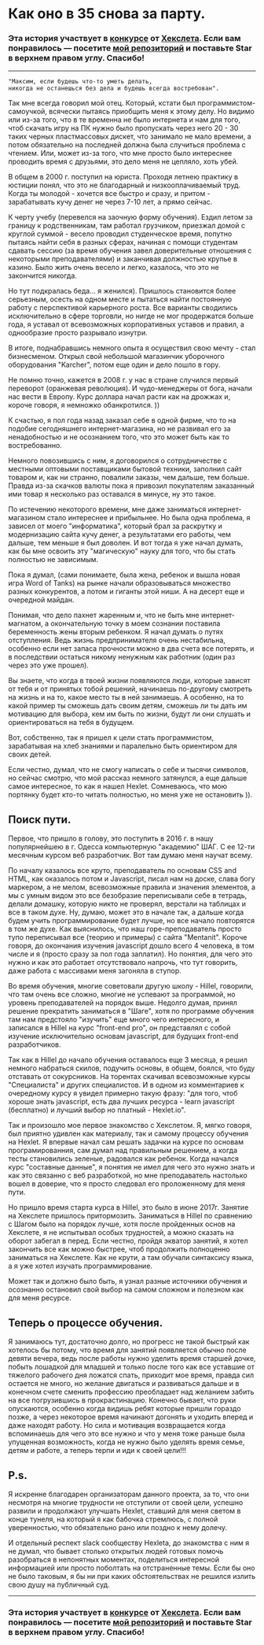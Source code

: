 # Как оно в 35 снова за парту.

### Эта история участвует в [конкурсе](http://mystory.hexlet.io/) от [Хекслета](https://ru.hexlet.io/). Если вам понравилось — посетите [мой репозиторий](https://github.com/Bodrus/our-stories/blob/master/stories/Bodrus.Maxim.md) и поставьте Star в верхнем правом углу. Спасибо!
---


    "Максим, если будешь что-то уметь делать, 
    никогда не останешься без дела и будешь всегда востребован".
    
Так мне всегда говорил мой отец. Который, кстати был программистом-самоучкой, всячески пытаясь приобщить меня к этому делу. 
Но видимо или из-за того, что в те временна не было интернета и нам для того, чтоб скачать игру на ПК нужно было пропускать через него 20 - 30 таких черных пластмассовых дискет, что занимало не мало времени, а потом обязательно на последней должна была случиться проблема с чтением. Или, может из-за того, что мне просто было интереснее проводить время с друзьями, это дело меня не цепляло, хоть убей.

В общем в 2000 г. поступил на юриста. Проходя летнею практику в юстиции понял, что это не благодарный и низкооплачиваемый труд. Когда ты молодой - хочется все быстро и сразу, и притом - зарабатывать кучу денег не через 7-10 лет, а прямо сейчас.
 
К черту учебу (перевелся на заочную форму обучения). Ездил летом за границу к родственникам, там работал грузчиком, приезжал домой с круглой суммой - весело проводил студенческое время, попутно пытаясь найти себя в разных сферах, начиная с помощи студентам сдавать сессию (за время обучения завел доверительные отношения с некоторыми преподавателями) и заканчивая должностью крупье в казино. Было жить очень весело и легко, казалось, что это не закончится никогда.

Но тут подкралась беда... я женился). Пришлось становится более серьезным, осесть на одном месте и пытаться найти постоянную работу с перспективой карьерного роста. 
Все варианты сводились исключительно в сфере торговли, но нигде не мог продержатся больше года, я уставал от всевозможных корпоративных уставов и правил, а однообразие просто разрывало изнутри.

В итоге, поднабравшись немного опыта я осуществил свою мечту - стал бизнесменом. Открыл свой небольшой магазинчик уборочного оборудования "Karcher", потом еще один и дело пошло в гору.

Не помню точно, кажется в 2008 г. у нас в стране случился первый переворот (оранжевая революция). И чудо-менеджеры от бога, начали нас вести в Европу. Курс доллара начал расти как на дрожжах и, короче говоря, я немножко обанкротился. ))

К счастью, я пол года назад заказал себе в одной фирме, что то на подобие сегодняшнего интернет-магазина, но не развивал его за ненадобностью и не осознанием того, что это может быть как то востребованно.

Немного повозившись с ним, я договорился о сотрудничестве с местными оптовыми поставщиками бытовой техники, заполнил сайт товаром и, как ни странно, повалили заказы, чем дальше, тем больше. Правда из-за скачков валюты пока я привозил покупателям заказанный ими товар я несколько раз оставался в минусе, ну это такое.

По истечению некоторого времени, мне даже заниматься интернет-магазином стало интереснее и прибыльнее. Но была одна проблема, я зависел от моего "информатика", который брал за раскрутку и модернизацию сайта кучу денег, а результатами его работы, чем дальше, тем меньше я был доволен. 
И вот тогда я уже начал думать, как бы мне освоить эту "магическую" науку для того, что бы стать полностью не зависимым.

Пока я думал, (сами понимаете, была жена, ребенок и вышла новая игра Word of Tanks) на рынке 
начали образовываться множество разных конкурентов, а потом и гиганты этой ниши. А на десерт еще и очередной майдан.

Понимая, что дело пахнет жаренным и, что не быть мне интернет-магнатом, а окончательную точку в моем сознании поставила беременность жены вторым ребенком. Я начал думать о путях отступления.
Ведь жизнь предпринимателя очень нестабильна, особенно если нет запаса прочности можно в два счета все потерять, и в последствии остаться никому ненужным как работник (один раз через это уже прошел).

Вы знаете, что когда в твоей жизни появляются люди, которые зависят от тебя и от принятых тобой решений, начинаешь по-другому смотреть на жизнь и на то, какое место ты в ней занимаешь. А особенно, на то какой пример ты сможешь дать своим детям, сможешь ли ты дать им мотивацию для выбора, кем им быть по жизни, будут ли они слушать и ориентироваться на тебя в будущем.

Вот, собственно, так я пришел к цели стать программистом, зарабатывая на хлеб знаниями и паралельно быть ориентиром для своих детей.

Если честно, думал, что не смогу написать о себе и тысячи символов, но сейчас смотрю, что мой рассказ немного затянулся, а еще дальше самое интересное, то как я нашел Hexlet. Сомневаюсь, что мою портянку будет кто-то читать полностью, но меня уже не остановить )).

## Поиск пути.

Первое, что пришло в голову, это поступить в 2016 г. в нашу популярнейшею в г. Одесса компьютерную  "академию" ШАГ. С ее 12-ти месячным курсом веб разработчик. Вот там думаю меня научат всему.

По началу казалось все круто, преподаватель по основам CSS and HTML, как оказалось потом и Javascript, писал нам на доске, слава богу маркером, а не мелом, всевозможные правила и значения элементов, а мы с умным видом это все безобразие переписывали себе в тетрадь, делали домашку, которую никто не проверял, верстали на таблицах и все в таком духе.
Ну, думаю, может это в начале так, а дальше когда будем учить программирование будет лучше, но все начало повторятся в том же духе. Как выяснилось, что наш горе-преподаватель просто тупо переписывал все (теорию и примеры) с сайта "Mentanit". 
Короче говоря, до окончания изучения javascript дошло всего 4 человека, в том числе и я (просто сразу за пол года заплатил).
Но понятия, для чего это нужно и как это работает отсутствовало напрочь, что тут говорить, даже работа с массивами меня загоняла в ступор.

Во время обучения, многие советовали другую школу - Hillel, говорили, что там очень все сложно, многие не успевают за программой, но уровень преподавателей на порядок выше. Недолго думая, принял решение прекратить заниматься в "Шаге", хотя по программе обучения там нам предстояло "изучить" еще много чего интересного, и записался в Hillel на курс "front-end pro", он представлял с собой изучение исключительно основам javascript, для будущих front-end разработчиков. 

Так как в Hillel до начало обучения оставалось еще 3 месяца, я решил немного набраться скилов, подучить основы, в общем, боялся, что буду отставать от сокурсников. 
На торентах скачивал всевозможные курсы "Специалиста" и других специалистов. 
И в одном из комментариев к очередному курсу я увидел примерно такую фразу: 
"для того, чтоб хороше знать javascript, есть два лучших ресурса - learn javascript (бесплатно) и лучший выбор но платный - Hexlet.io".

Так и произошло мое первое знакомство с Хекслетом. Я, мягко говоря, был приятно удивлен как материалу, так и самому процессу обучения на Hexlet. Я впервые начал сам решать задачки на курсе по основам програмированния, сам думал над правильным решением, а когда тесты становились зеленые, радовался как ребенок. Когда начался курс "составные данные", я понятия не имел для чего это нужно знать и как это связанно с веб разработкой, но мне преподаватель настолько вошел в доверие, что я просто следовал его проложенному для меня пути. 

Но пришло время старта курса в Hillel, это было в июне 2017г. Занятие на Хекслете пришлось притормозить. Заниматься в Hillel по сравнению с Шагом было на порядок лучше, хотя после пройденных основ на Хекслете, я не испытывал особых трудностей, а можно сказать на оборот забегал в перед. Если честно, пройдя экватор занятий, я хотел закончить все как можно быстрее, чтоб продолжить полноценно заниматься на Хекслете.
Как не крути, а там обучали синтаксису языка, а я уже хотел изучать программирование.

Может так и должно было быть, я узнал разные источники обучения и осознанно остановил свой выбор на самом сложном и полезном как для меня ресурсе.


## Теперь о процессе обучения.

Я занимаюсь тут, достаточно долго, но прогресс не такой быстрый как хотелось бы потому, что время для занятий появляется обычно после девяти вечера, ведь после работы нужно уделить время старшей дочке, побыть лошадкой для младшей и только после того как все уставшие от тяжелого рабочего дня ложатся спать, приходит мое время, правда сил остается не много, но желание двигаться и развиваться дальше и в конечном счете сменить профессию преобладает над желанием забить на все погрузившись в прокрастинацию.
Конечно бывает, что руки опускаются, особенно когда видишь ребят которые пришли гораздо позже, а через некоторое время начинают догонять и уходить вперед и даже находят работу.
Но сила и мотивация возвращается когда вспоминаешь для чего это все нужно и что у меня тоже раньше была упущенная возможность, когда не нужно было уделять время семье, детям и работе, а теперь терпи и иди к своей цели!!!

## P.s.

Я искренне благодарен организаторам данного проекта, за то, что они несмотря на многие трудности не отступили от своей цели, успешно развили и продолжают улучшать Hexlet, ставший для меня светом в конце тунеля, на который я как бабочка стремлюсь, с полной уверенностью, что обязательно рано или поздно к нему долечу.

И отдельный респект slack сообществу Hexleta, до знакомства с ним я не думал, что бывает столько открытых людей готовых помочь разобраться в непонятных моментах, поделиться интересной информацией или просто поболтать на отстраненные темы. Если бы оно не было таковым, я бы ни при каких обстоятельствах не решился излить свою душу на публичный суд.


---
### Эта история участвует в [конкурсе](http://mystory.hexlet.io/) от [Хекслета](https://ru.hexlet.io/). Если вам понравилось — посетите [мой репозиторий](https://github.com/Bodrus/our-stories/blob/master/stories/Bodrus.Maxim.md) и поставьте Star в верхнем правом углу. Спасибо!
